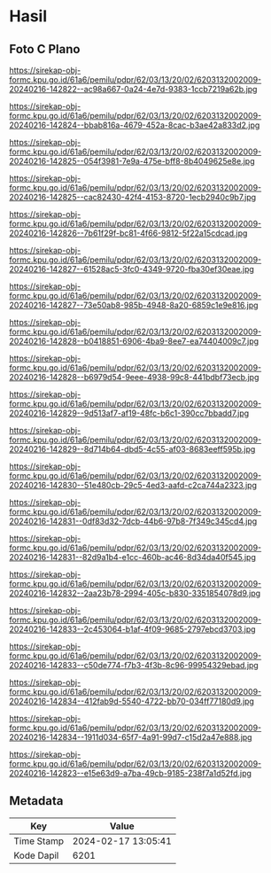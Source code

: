 # Hasil

## Foto C Plano

https://sirekap-obj-formc.kpu.go.id/61a6/pemilu/pdpr/62/03/13/20/02/6203132002009-20240216-142822--ac98a667-0a24-4e7d-9383-1ccb7219a62b.jpg

https://sirekap-obj-formc.kpu.go.id/61a6/pemilu/pdpr/62/03/13/20/02/6203132002009-20240216-142824--bbab816a-4679-452a-8cac-b3ae42a833d2.jpg

https://sirekap-obj-formc.kpu.go.id/61a6/pemilu/pdpr/62/03/13/20/02/6203132002009-20240216-142825--054f3981-7e9a-475e-bff8-8b4049625e8e.jpg

https://sirekap-obj-formc.kpu.go.id/61a6/pemilu/pdpr/62/03/13/20/02/6203132002009-20240216-142825--cac82430-42f4-4153-8720-1ecb2940c9b7.jpg

https://sirekap-obj-formc.kpu.go.id/61a6/pemilu/pdpr/62/03/13/20/02/6203132002009-20240216-142826--7b61f29f-bc81-4f66-9812-5f22a15cdcad.jpg

https://sirekap-obj-formc.kpu.go.id/61a6/pemilu/pdpr/62/03/13/20/02/6203132002009-20240216-142827--61528ac5-3fc0-4349-9720-fba30ef30eae.jpg

https://sirekap-obj-formc.kpu.go.id/61a6/pemilu/pdpr/62/03/13/20/02/6203132002009-20240216-142827--73e50ab8-985b-4948-8a20-6859c1e9e816.jpg

https://sirekap-obj-formc.kpu.go.id/61a6/pemilu/pdpr/62/03/13/20/02/6203132002009-20240216-142828--b0418851-6906-4ba9-8ee7-ea74404009c7.jpg

https://sirekap-obj-formc.kpu.go.id/61a6/pemilu/pdpr/62/03/13/20/02/6203132002009-20240216-142828--b6979d54-9eee-4938-99c8-441bdbf73ecb.jpg

https://sirekap-obj-formc.kpu.go.id/61a6/pemilu/pdpr/62/03/13/20/02/6203132002009-20240216-142829--9d513af7-af19-48fc-b6c1-390cc7bbadd7.jpg

https://sirekap-obj-formc.kpu.go.id/61a6/pemilu/pdpr/62/03/13/20/02/6203132002009-20240216-142829--8d714b64-dbd5-4c55-af03-8683eeff595b.jpg

https://sirekap-obj-formc.kpu.go.id/61a6/pemilu/pdpr/62/03/13/20/02/6203132002009-20240216-142830--51e480cb-29c5-4ed3-aafd-c2ca744a2323.jpg

https://sirekap-obj-formc.kpu.go.id/61a6/pemilu/pdpr/62/03/13/20/02/6203132002009-20240216-142831--0df83d32-7dcb-44b6-97b8-7f349c345cd4.jpg

https://sirekap-obj-formc.kpu.go.id/61a6/pemilu/pdpr/62/03/13/20/02/6203132002009-20240216-142831--82d9a1b4-e1cc-460b-ac46-8d34da40f545.jpg

https://sirekap-obj-formc.kpu.go.id/61a6/pemilu/pdpr/62/03/13/20/02/6203132002009-20240216-142832--2aa23b78-2994-405c-b830-3351854078d9.jpg

https://sirekap-obj-formc.kpu.go.id/61a6/pemilu/pdpr/62/03/13/20/02/6203132002009-20240216-142833--2c453064-b1af-4f09-9685-2797ebcd3703.jpg

https://sirekap-obj-formc.kpu.go.id/61a6/pemilu/pdpr/62/03/13/20/02/6203132002009-20240216-142833--c50de774-f7b3-4f3b-8c96-99954329ebad.jpg

https://sirekap-obj-formc.kpu.go.id/61a6/pemilu/pdpr/62/03/13/20/02/6203132002009-20240216-142834--412fab9d-5540-4722-bb70-034ff77180d9.jpg

https://sirekap-obj-formc.kpu.go.id/61a6/pemilu/pdpr/62/03/13/20/02/6203132002009-20240216-142834--1911d034-65f7-4a91-99d7-c15d2a47e888.jpg

https://sirekap-obj-formc.kpu.go.id/61a6/pemilu/pdpr/62/03/13/20/02/6203132002009-20240216-142823--e15e63d9-a7ba-49cb-9185-238f7a1d52fd.jpg


## Metadata

| Key        | Value               |
| ---------- | ------------------- |
| Time Stamp | 2024-02-17 13:05:41 |
| Kode Dapil | 6201                |



